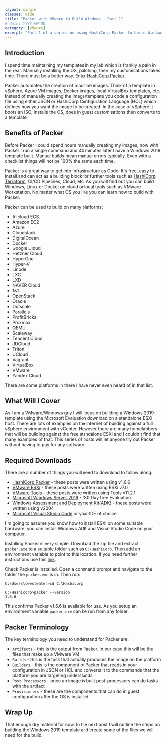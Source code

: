 ```yaml
---
layout: single
classes: wide
title: "Packer with VMware to Build Windows - Part 1"
# date: YYYY-MM-DD
category: [VMware]
excerpt: "Part 1 of a series on using HashiCorp Packer to build Windows 2019 templates on ESXi"
---
```

## Introduction

I spend time maintaining my templates in my lab which is frankly a pain in the rear. Manually installing the OS, patching, then my customisations takes time. There must be a better way. Enter [HashiCorp Packer](https://www.packer.io/).

Packer automates the creation of machine images. Think of a template in vSphere, Azure VM images, Docker images, local VirtualBox templates, etc. Instead of manually creating the image/template you code a configuration file using either JSON or HashiCorp Configuration Language (HCL) which defines how you want the image to be created. In the case of vSphere it boots an ISO, installs the OS, does in guest customisations then converts to a template.

## Benefits of Packer

Before Packer I could spend hours manually creating my images, now with Packer I run a single command and 40 minutes later I have a Windows 2019 template built. Manual builds mean manual errors typically. Even with a checklist things will not be 100% the same each time.

Packer is a great way to get into Infrastructure as Code. It's free, easy to install and can act as a building block for further tools such as [HashiCorp Terraform](https://www.terraform.io/), CI/CD Pipelines, Cloud, etc. As you will find out you can build Windows, Linux or Docket on cloud or local tools such as VMware Workstation. No matter what OS you like you can learn how to build with Packer.

Packer can be used to build on many platforms:

- Alicloud ECS
- Amazon EC2
- Azure
- Cloudstack
- DigitalOcean
- Docker
- Google Cloud
- Hetzner Cloud
- HyperOne
- Hyper-V
- Linode
- LXC
- LXD
- NAVER Cloud
- 1&1
- OpenStack
- Oracle
- Outscale
- Parallels
- ProfitBricks
- Proxmox
- QEMU
- Scaleway
- Tencent Cloud
- JDCloud
- Triton
- UCloud
- Vagrant
- VirtualBox
- VMware
- Yandex Cloud

There are some platforms in there I have never even heard of in that list.

## What Will I Cover

 As I am a VMware/Windows guy I will focus on building a Windows 2019 template using the Microsoft Evaluation download on a standalone ESXi host. There are lots of examples on the internet of building against a full vSphere environment with vCenter. However there are many homelabbers that will be building against the free standalone ESXi and I couldn't find that many examples of that. This series of posts will let anyone try out Packer without having to pay for any software.

## Required Downloads

There are a number of things you will need to download to follow along:

- [HashiCorp Packer](https://www.packer.io/downloads) - these posts were written using v1.6.6
- [VMware ESXi](https://www.vmware.com/go/get-free-esxi) - these posts were written using ESXi v7.0
- [VMware Tools](https://packages.vmware.com/tools/releases/latest/) - these posts were written using Tools v11.2.1
- [Microsoft Windows Server 2019](https://www.microsoft.com/en-gb/evalcenter/evaluate-windows-server-2019) - 180 Day free Evaluation
- [Windows Assessment and Deployment Kit](https://docs.microsoft.com/en-us/windows-hardware/get-started/adk-install)(ADK) - these posts were written using v2004
- [Microsoft Visual Studio Code](https://code.visualstudio.com/) or your IDE of choice

I'm going to assume you know how to install ESXi on some suitable hardware, you can install Windows ADK and Visual Studio Code on your computer.

Installing Packer is very simple. Download the zip file and extract `packer.exe` to a suitable folder such as `C:\HashiCorp`. Then add an environment variable to point to this location. If you need further instructions use this [link](https://learn.hashicorp.com/tutorials/packer/getting-started-install).

Check Packer is installed. Open a command prompt and navigate to the folder the `packer.exe` is in. Then run:

``` shell
C:\Users\cwestwater>cd C:\Hashicorp

C:\Hashicorp>packer --version
1.6.6
```

This confirms Packer v1.6.6 is available for use. As you setup an environment variable `packer.exe` can be run from any folder.

## Packer Terminology

The key terminology you need to understand for Packer are:

- `Artifacts` - this is the output from Packer. In our case this will be the files that make up a VMware VM
- `Builds` - this is the task that actually produces the image on the platform
- `Builders` - this is the component of Packer that reads  in your configuration in JSON or HCL and converts it to the commands that the platform you are targeting understands
- `Post Processors` - once an image is built post-processors can do tasks with the artifact
- `Provisioners` - these are the components that can do in guest configuration after the OS is installed

## Wrap Up

That enough dry material for now. In the next post I will outline  the steps on building the Windows 2019 template and create some of the files we will need for the build.